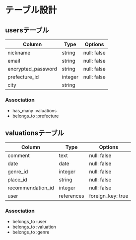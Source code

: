 # テーブル設計

## usersテーブル

| Column             | Type       | Options                        |
| ------------------ | ---------- | ------------------------------ |
| nickname           | string     | null: false                    |
| email              | string     | null: false                    |
| encrypted_password | string     | null: false                    |
| prefecture_id      | integer    | null: false                    |
| city               | string     |                                |

### Association
- has_many   :valuations
- belongs_to :prefecture


## valuationsテーブル

| Column             | Type       | Options                        |
| ------------------ | ---------- | ------------------------------ |
| comment            | text       | null: false                    |
| date               | date       | null: false                    |
| genre_id           | integer    | null: false                    |
| place_id           | string     | null: false                    |
| recommendation_id  | integer    | null: false                    |
| user               | references | foreign_key: true              |

### Association
- belongs_to :user
- belongs_to :valuation
- belongs_to :genre